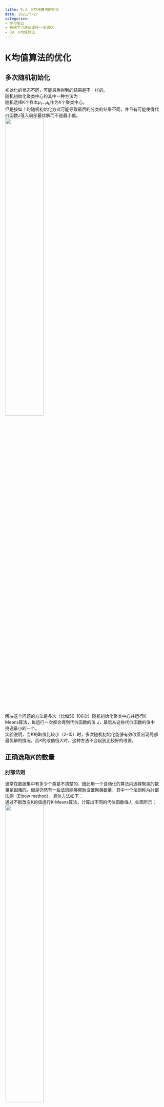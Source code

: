 ```yaml
---
title: 9.3. K均值算法的优化
date: 2021/7/27
categories: 
- 学习笔记
- 机器学习基础课程——吴恩达
- 09. K均值算法
---
```

# K均值算法的优化
## 多次随机初始化
初始化的状态不同，可能最后得到的结果是不一样的。  
随机初始化聚类中心的其中一种方法为：  
随机选择K个样本$μ_1...μ_k$作为$K$个聚类中心。  
但是按如上的随机初始化方式可能导致最后的分类的结果不同，并且有可能使得代价函数$J$落入局部最优解而不是最小值。  
<img src = https://cdn.jsdelivr.net/gh/l61012345/Pic/img/20210729123016.png width=50%>  
解决这个问题的方法是多次（比如50-100次）随机初始化聚类中心并运行K-Means算法，每运行一次都会得到代价函数的值 $J$，最后从这些代价函数的值中挑选最小的一个。   
实验说明，当$K$的取值比较小（2-10）时，多次随机初始化能够有效改善出现局部最优解的情况，而$K$的取值很大时，这种方法不会起到比较好的改善。  

## 正确选取$K$的数量
### 肘部法则
通常在数据集中有多少个类是不清楚的，因此用一个自动化的算法内选择聚类的数量是困难的。但是仍然有一些法则能够帮助设置聚类数量，其中一个法则称为肘部法则（Elbow method），具体方法如下：  
通过不断改变K的值运行K-Means算法，计算出不同的代价函数值$J$，如图所示： 
<img src = https://cdn.jsdelivr.net/gh/l61012345/Pic/img/20210729125538.png width=50%>  
图示的拐点常常被用于设置聚类数据。  
但是在实际中，往往曲线的拐点并不明确，比如如下所示，因此通过肘部法则来选取聚类数量的方法具有局限性。    
<img src = https://cdn.jsdelivr.net/gh/l61012345/Pic/img/20210729125729.png width=50%>  

### 根据后续目的选择$K$
很多时候运行K-Means算法是为了一些后续的目的，比如市场划分等等。如果后续的目的能够给出一个评估标准，那么决定聚类数量的最好方法是看那个聚类数量更适合这个评估标准。  
比如要分出衣服的尺寸，可以根据衣服的尺寸：S，M，L，将K设置为3；或者根据XS,S,M,L,XL将K设置为5，如下图所示。    
<img src = https://cdn.jsdelivr.net/gh/l61012345/Pic/img/20210729130236.png width=50%>  
